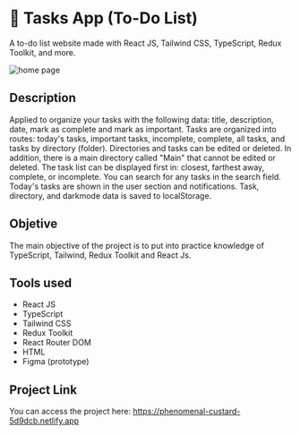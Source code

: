 # 📅 Tasks App (To-Do List)

A to-do list website made with React JS, Tailwind CSS, TypeScript, Redux Toolkit, and more.

![home page](https://github.com/user-attachments/assets/2e015cff-9cb8-44f6-bf56-374ebbb9f8e7)

## Description
Applied to organize your tasks with the following data: title, description, date, mark as complete and mark as important.
Tasks are organized into routes: today's tasks, important tasks, incomplete, complete, all tasks, and tasks by directory (folder). Directories and tasks can be edited or deleted. In addition, there is a main directory called "Main" that cannot be edited or deleted.
The task list can be displayed first in: closest, farthest away, complete, or incomplete.
You can search for any tasks in the search field.
Today's tasks are shown in the user section and notifications.
Task, directory, and darkmode data is saved to localStorage.

## Objetive

The main objective of the project is to put into practice knowledge of TypeScript, Tailwind, Redux Toolkit and React Js.

## Tools used

- React JS
- TypeScript
- Tailwind CSS
- Redux Toolkit
- React Router DOM
- HTML
- Figma (prototype)

## Project Link

You can access the project here: https://phenomenal-custard-5d9dcb.netlify.app

